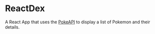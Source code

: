 # ReactDex

A React App that uses the [PokeAPI](https://pokeapi.co/) to display a list of Pokemon and their details.